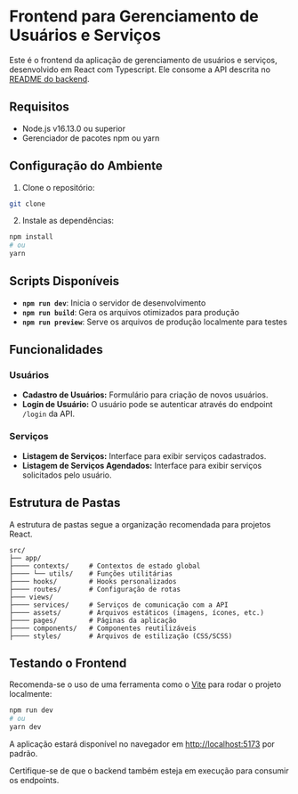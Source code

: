 # Frontend para Gerenciamento de Usuários e Serviços

Este é o frontend da aplicação de gerenciamento de usuários e serviços, desenvolvido em React com Typescript. Ele consome a API descrita no [README do backend](https://github.com/AuzendeGBR/backend).

## Requisitos

- Node.js v16.13.0 ou superior
- Gerenciador de pacotes npm ou yarn

## Configuração do Ambiente

1. Clone o repositório:

```bash
git clone 
```

2. Instale as dependências:

```bash
npm install
# ou
yarn
```

## Scripts Disponíveis

- **`npm run dev`**: Inicia o servidor de desenvolvimento
- **`npm run build`**: Gera os arquivos otimizados para produção
- **`npm run preview`**: Serve os arquivos de produção localmente para testes

## Funcionalidades

### Usuários

- **Cadastro de Usuários:** Formulário para criação de novos usuários.
- **Login de Usuário:** O usuário pode se autenticar através do endpoint `/login` da API.

### Serviços

- **Listagem de Serviços:** Interface para exibir serviços cadastrados.
- **Listagem de Serviços Agendados:** Interface para exibir serviços solicitados pelo usuário.

## Estrutura de Pastas

A estrutura de pastas segue a organização recomendada para projetos React.

```plaintext
src/
├── app/       
├──── contexts/     # Contextos de estado global
├──── └── utils/    # Funções utilitárias
├──── hooks/        # Hooks personalizados
├──── routes/       # Configuração de rotas
├─── views/         
├──── services/     # Serviços de comunicação com a API
├──── assets/       # Arquivos estáticos (imagens, ícones, etc.)
├──── pages/        # Páginas da aplicação
├──── components/   # Componentes reutilizáveis
├──── styles/       # Arquivos de estilização (CSS/SCSS)
```

## Testando o Frontend

Recomenda-se o uso de uma ferramenta como o [Vite](https://vitejs.dev/) para rodar o projeto localmente:

```bash
npm run dev
# ou
yarn dev
```

A aplicação estará disponível no navegador em [http://localhost:5173](http://localhost:5173) por padrão.

Certifique-se de que o backend também esteja em execução para consumir os endpoints.
